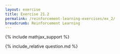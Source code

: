 ```yaml
---
layout: exercise
title: Exercise 21.2
permalink: /reinforcement-learning-exercises/ex_2/
breadcrumb: Reinforcement Learning
---
```


{% include mathjax_support %}

<div><i class="arrow-up loader" data-chapter="reinforcement-learning-exercises" data-exercise="ex_2" data-rating="0"></i></div>
{% include_relative question.md %}
